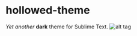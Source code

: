 hollowed-theme
==============

*Yet another* **dark** theme for Sublime Text.
![alt tag](https://raw.github.com/0x414c/hollowed-theme/master/s001.png)
